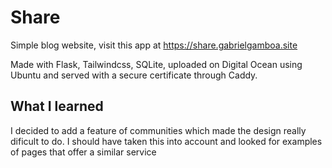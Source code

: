# Share
Simple blog website, visit this app at https://share.gabrielgamboa.site

Made with Flask, Tailwindcss, SQLite, uploaded on Digital Ocean using Ubuntu and served with a secure certificate through Caddy.

## What I learned
I decided to add a feature of communities which made the design really dificult to do. I should have taken this into account and looked for examples of pages that offer a similar service

